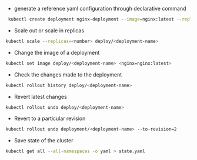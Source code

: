- generate a reference yaml configuration through declarative command

```bash
 kubectl create deployment nginx-deployment --image=nginx:latest --replicas=3 --dry-run=client -o yaml
 ```

- Scale out or scale in replicas

```bash
kubectl scale --replicas=<number> deploy/<deployment-name>
```

- Change the image of a deployment

```bash
kubectl set image deploy/<deployment-name> <nginx=nginx:latest>
```

- Check the changes made to the deployment

```bash
kubectl rollout history deploy/<deployment-name>
```

- Revert latest changes

```bash
kubectl rollout undo deploy/<deployment-name>
```

- Revert to a particular revision

```bash
kubectl rollout undo deployment/<deployment-name> --to-revision=2
```

- Save state of the cluster

```bash
kubectl get all --all-namespaces -o yaml > state.yaml
```